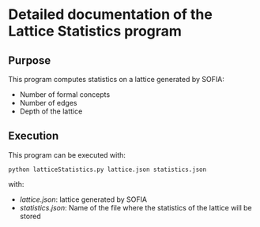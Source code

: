 # Detailed documentation of the Lattice Statistics program

## Purpose

This program computes statistics on a lattice generated by SOFIA:

* Number of formal concepts
* Number of edges
* Depth of the lattice

## Execution

This program can be executed with:

```shell
python latticeStatistics.py lattice.json statistics.json
```

with:

* _lattice.json_: lattice generated by SOFIA
* _statistics.json_: Name of the file where the statistics of the lattice will be stored
